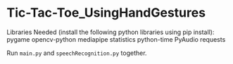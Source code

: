 # Tic-Tac-Toe_UsingHandGestures

Libraries Needed (install the following python libraries using pip install):
pygame
opencv-python
mediapipe
statistics
python-time
PyAudio
requests

Run `main.py` and `speechRecognition.py` together.
